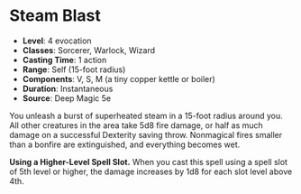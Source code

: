 # Steam Blast

- **Level**: 4 evocation
- **Classes**: Sorcerer, Warlock, Wizard
- **Casting Time**: 1 action
- **Range**: Self (15-foot radius)
- **Components**: V, S, M (a tiny copper kettle or boiler)
- **Duration**: Instantaneous
- **Source**: Deep Magic 5e

You unleash a burst of superheated steam in a 15-foot radius around you. All other creatures in the area take 5d8 fire damage, or half as much damage on a successful Dexterity saving throw. Nonmagical fires smaller than a bonfire are extinguished, and everything becomes wet.

**Using a Higher-Level Spell Slot.** When you cast this spell using a spell slot of 5th level or higher, the damage increases by 1d8 for each slot level above 4th.

